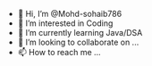 - 👋 Hi, I’m @Mohd-sohaib786
- 👀 I’m interested in Coding
- 🌱 I’m currently learning Java/DSA
- 💞️ I’m looking to collaborate on ...
- 📫 How to reach me ...

<!---
Mohd-sohaib786/Mohd-sohaib786 is a ✨ special ✨ repository because its `README.md` (this file) appears on your GitHub profile.
You can click the Preview link to take a look at your changes.
--->
